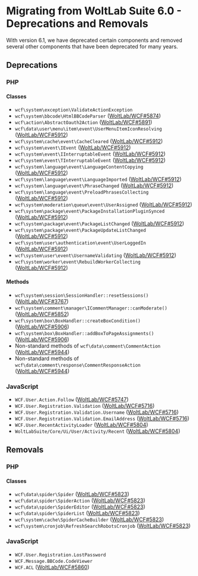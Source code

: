 # Migrating from WoltLab Suite 6.0 - Deprecations and Removals

With version 6.1, we have deprecated certain components and removed several other components that have been deprecated for many years.

## Deprecations

### PHP

#### Classes

- `wcf\system\exception\ValidateActionException`
- `wcf\system\bbcode\HtmlBBCodeParser` ([WoltLab/WCF#5874](https://github.com/WoltLab/WCF/pull/5874/))
- `wcf\action\AbstractOauth2Action` ([WoltLab/WCF#5891](https://github.com/WoltLab/WCF/pull/5891/))
- `wcf\data\user\menu\item\event\UserMenuItemIconResolving` ([WoltLab/WCF#5912](https://github.com/WoltLab/WCF/pull/5912/))
- `wcf\system\cache\event\CacheCleared` ([WoltLab/WCF#5912](https://github.com/WoltLab/WCF/pull/5912/))
- `wcf\system\event\IEvent` ([WoltLab/WCF#5912](https://github.com/WoltLab/WCF/pull/5912/))
- `wcf\system\event\IInterruptableEvent` ([WoltLab/WCF#5912](https://github.com/WoltLab/WCF/pull/5912/))
- `wcf\system\event\TInterruptableEvent` ([WoltLab/WCF#5912](https://github.com/WoltLab/WCF/pull/5912/))
- `wcf\system\language\event\LanguageContentCopying` ([WoltLab/WCF#5912](https://github.com/WoltLab/WCF/pull/5912/))
- `wcf\system\language\event\LanguageImported` ([WoltLab/WCF#5912](https://github.com/WoltLab/WCF/pull/5912/))
- `wcf\system\language\event\PhraseChanged` ([WoltLab/WCF#5912](https://github.com/WoltLab/WCF/pull/5912/))
- `wcf\system\language\event\PreloadPhrasesCollecting` ([WoltLab/WCF#5912](https://github.com/WoltLab/WCF/pull/5912/))
- `wcf\system\moderation\queue\event\UserAssigned` ([WoltLab/WCF#5912](https://github.com/WoltLab/WCF/pull/5912/))
- `wcf\system\package\event\PackageInstallationPluginSynced` ([WoltLab/WCF#5912](https://github.com/WoltLab/WCF/pull/5912/))
- `wcf\system\package\event\PackageListChanged` ([WoltLab/WCF#5912](https://github.com/WoltLab/WCF/pull/5912/))
- `wcf\system\package\event\PackageUpdateListChanged` ([WoltLab/WCF#5912](https://github.com/WoltLab/WCF/pull/5912/))
- `wcf\system\user\authentication\event\UserLoggedIn` ([WoltLab/WCF#5912](https://github.com/WoltLab/WCF/pull/5912/))
- `wcf\system\user\event\UsernameValidating` ([WoltLab/WCF#5912](https://github.com/WoltLab/WCF/pull/5912/))
- `wcf\system\worker\event\RebuildWorkerCollecting` ([WoltLab/WCF#5912](https://github.com/WoltLab/WCF/pull/5912/))

#### Methods

- `wcf\system\session\SessionHandler::resetSessions()` ([WoltLab/WCF#3767](https://github.com/WoltLab/WCF/pull/3767))
- `wcf\system\comment\manager\ICommentManager::canModerate()` ([WoltLab/WCF#5852](https://github.com/WoltLab/WCF/pull/5852/))
- `wcf\system\box\BoxHandler::createBoxCondition()` ([WoltLab/WCF#5906](https://github.com/WoltLab/WCF/pull/5906))
- `wcf\system\box\BoxHandler::addBoxToPageAssignments()` ([WoltLab/WCF#5906](https://github.com/WoltLab/WCF/pull/5906))
- Non-standard methods of `wcf\data\comment\CommentAction` ([WoltLab/WCF#5944](https://github.com/WoltLab/WCF/pull/5944))
- Non-standard methods of `wcf\data\comment\response\CommentResponseAction` ([WoltLab/WCF#5944](https://github.com/WoltLab/WCF/pull/5944))

### JavaScript

- `WCF.User.Action.Follow` ([WoltLab/WCF#5747](https://github.com/WoltLab/WCF/pull/5747))
- `WCF.User.Registration.Validation` ([WoltLab/WCF#5716](https://github.com/WoltLab/WCF/pull/5716))
- `WCF.User.Registration.Validation.Username` ([WoltLab/WCF#5716](https://github.com/WoltLab/WCF/pull/5716))
- `WCF.User.Registration.Validation.EmailAddress` ([WoltLab/WCF#5716](https://github.com/WoltLab/WCF/pull/5716))
- `WCF.User.RecentActivityLoader` ([WoltLab/WCF#5804](https://github.com/WoltLab/WCF/pull/5804))
- `WoltLabSuite/Core/Ui/User/Activity/Recent` ([WoltLab/WCF#5804](https://github.com/WoltLab/WCF/pull/5804))

## Removals

### PHP

#### Classes

- `wcf\data\spider\Spider` ([WoltLab/WCF#5823](https://github.com/WoltLab/WCF/pull/5823))
- `wcf\data\spider\SpiderAction` ([WoltLab/WCF#5823](https://github.com/WoltLab/WCF/pull/5823))
- `wcf\data\spider\SpiderEditor` ([WoltLab/WCF#5823](https://github.com/WoltLab/WCF/pull/5823))
- `wcf\data\spider\SpiderList` ([WoltLab/WCF#5823](https://github.com/WoltLab/WCF/pull/5823))
- `wcf\system\cache\SpiderCacheBuilder` ([WoltLab/WCF#5823](https://github.com/WoltLab/WCF/pull/5823))
- `wcf\system\cronjob\RefreshSearchRobotsCronjob` ([WoltLab/WCF#5823](https://github.com/WoltLab/WCF/pull/5823))

### JavaScript

- `WCF.User.Registration.LostPassword`
- `WCF.Message.BBCode.CodeViewer`
- `WCF.ACL` ([WoltLab/WCF#5860](https://github.com/WoltLab/WCF/pull/5860))
